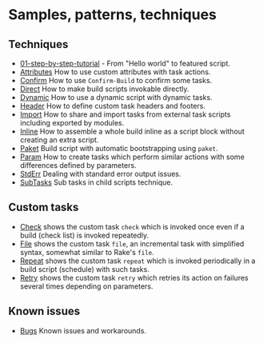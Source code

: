 # Samples, patterns, techniques

## Techniques

- [01-step-by-step-tutorial](01-step-by-step-tutorial) - From "Hello world" to featured script.
- [Attributes](Attributes) How to use custom attributes with task actions.
- [Confirm](Confirm) How to use `Confirm-Build` to confirm some tasks.
- [Direct](Direct) How to make build scripts invokable directly.
- [Dynamic](Dynamic) How to use a dynamic script with dynamic tasks.
- [Header](Header) How to define custom task headers and footers.
- [Import](Import) How to share and import tasks from external task scripts including exported by modules.
- [Inline](Inline) How to assemble a whole build inline as a script block without creating an extra script.
- [Paket](Paket) Build script with automatic bootstrapping using `paket`.
- [Param](Param) How to create tasks which perform similar actions with some differences defined by parameters.
- [StdErr](StdErr) Dealing with standard error output issues.
- [SubTasks](SubTasks) Sub tasks in child scripts technique.

## Custom tasks

- [Check](Check) shows the custom task `check` which is invoked once even if a build (check list) is invoked repeatedly.
- [File](File) shows the custom task `file`, an incremental task with simplified syntax, somewhat similar to Rake's `file`.
- [Repeat](Repeat) shows the custom task `repeat` which is invoked periodically in a build script (schedule) with such tasks.
- [Retry](Retry) shows the custom task `retry` which retries its action on failures several times depending on parameters.

## Known issues

- [Bugs](Bugs) Known issues and workarounds.
